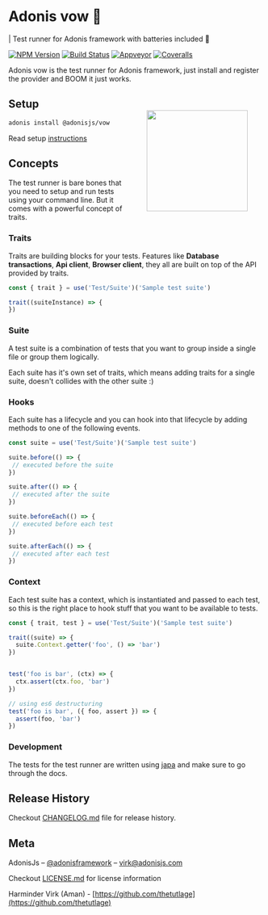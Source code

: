 
# Adonis vow 💂

| Test runner for Adonis framework with batteries included 🔋


[![NPM Version][npm-image]][npm-url]
[![Build Status][travis-image]][travis-url]
[![Appveyor][appveyor-image]][appveyor-url]
[![Coveralls][coveralls-image]][coveralls-url]

Adonis vow is the test runner for Adonis framework, just install and register the provider and BOOM it just works.

<img src="http://res.cloudinary.com/adonisjs/image/upload/q_100/v1497112678/adonis-purple_pzkmzt.svg" width="200px" align="right" hspace="30px" vspace="40px">

## Setup

```bash
adonis install @adonisjs/vow
```

Read setup [instructions](instructions.md)

## Concepts

The test runner is bare bones that you need to setup and run tests using your command line. But it comes with a powerful concept of traits.

### Traits

Traits are building blocks for your tests. Features like **Database transactions**, **Api client**, **Browser client**, they all are built on top of the API provided by traits.

```js
const { trait } = use('Test/Suite')('Sample test suite')

trait((suiteInstance) => {
})
```

### Suite
A test suite is a combination of tests that you want to group inside a single file or group them logically.

Each suite has it's own set of traits, which means adding traits for a single suite, doesn't collides with the other suite :)

### Hooks
Each suite has a lifecycle and you can hook into that lifecycle by adding methods to one of the following events.

```js
const suite = use('Test/Suite')('Sample test suite') 

suite.before(() => {
 // executed before the suite
})

suite.after(() => {
 // executed after the suite
})

suite.beforeEach(() => {
 // executed before each test
})

suite.afterEach(() => {
 // executed after each test
})
```

### Context

Each test suite has a context, which is instantiated and passed to each test, so this is the right place to hook stuff that you want to be available to tests.

```js
const { trait, test } = use('Test/Suite')('Sample test suite')

trait((suite) => {
  suite.Context.getter('foo', () => 'bar')
})


test('foo is bar', (ctx) => {
  ctx.assert(ctx.foo, 'bar')
})

// using es6 destructuring
test('foo is bar', ({ foo, assert }) => {
  assert(foo, 'bar')
})
```


### Development

The tests for the test runner are written using [japa](https://github.com/thetutlage/japa) and make sure to go through the docs.

## Release History

Checkout [CHANGELOG.md](CHANGELOG.md) file for release history.

## Meta

AdonisJs – [@adonisframework](https://twitter.com/adonisframework) – virk@adonisjs.com

Checkout [LICENSE.md](LICENSE.md) for license information

Harminder Virk (Aman) - [https://github.com/thetutlage](https://github.com/thetutlage)

[appveyor-image]: https://img.shields.io/appveyor/ci/thetutlage/adonis-vow/master.svg?style=flat-square

[appveyor-url]: https://ci.appveyor.com/project/thetutlage/adonis-vow

[npm-image]: https://img.shields.io/npm/v/@adonisjs/vow.svg?style=flat-square
[npm-url]: https://npmjs.org/package/@adonisjs/vow

[travis-image]: https://img.shields.io/travis/adonisjs/adonis-vow/master.svg?style=flat-square
[travis-url]: https://travis-ci.org/adonisjs/adonis-vow

[coveralls-image]: https://img.shields.io/coveralls/adonisjs/adonis-vow/develop.svg?style=flat-square

[coveralls-url]: https://coveralls.io/github/adonisjs/adonis-vow
